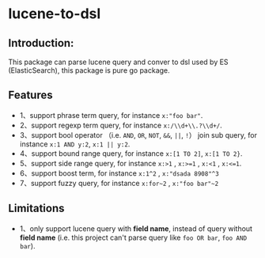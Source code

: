 # lucene-to-dsl
## Introduction:
This package can parse lucene query and conver to dsl used by ES (ElasticSearch), this package is pure go package.
## Features
- 1、support phrase term query, for instance `x:"foo bar"`.
- 2、support regexp term query, for instance `x:/\\d+\\.?\\d+/`.
- 3、support bool operator （i.e. `AND`, `OR`, `NOT`, `&&`, `||`, `!`） join sub query, for instance `x:1 AND y:2`, `x:1 || y:2`.
- 4、support bound range query,  for instance `x:[1 TO 2]`, `x:[1 TO 2}`.
- 5、support side range query, for instance `x:>1` , `x:>=1` , `x:<1` , `x:<=1`.
- 6、support boost term, for instance `x:1^2` , `x:"dsada 8908"^3`
- 7、support fuzzy query, for instance `x:for~2` , `x:"foo bar"~2`

## Limitations
- 1、only support lucene query with **field name**, instead of query without **field name** (i.e. this project can't parse query like `foo OR bar`, `foo AND bar`).
